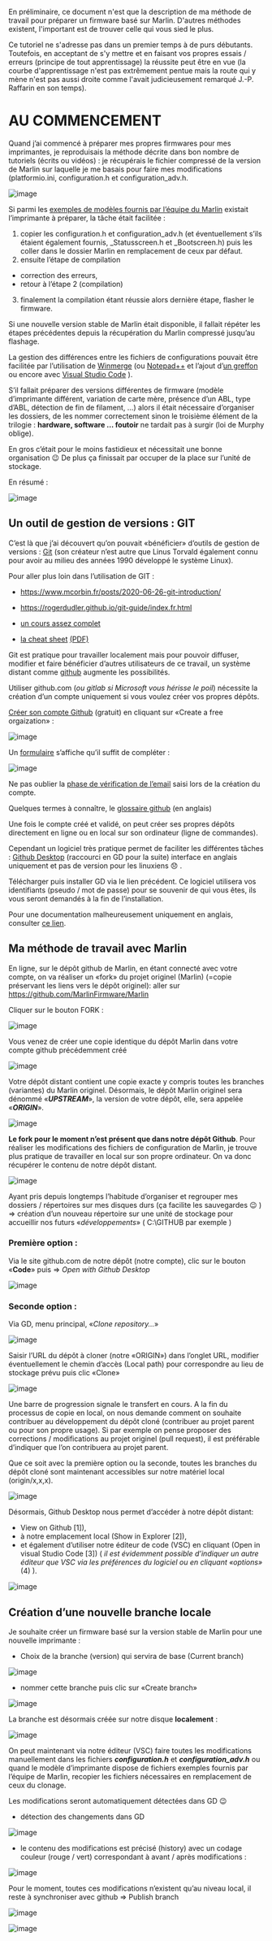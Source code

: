 En préliminaire, ce document n'est que la description de ma méthode de travail pour préparer un firmware basé sur Marlin. D'autres méthodes existent, l'important est de trouver celle qui vous sied le plus.

Ce tutoriel ne s'adresse pas dans un premier temps à de purs débutants. Toutefois, en acceptant de s'y mettre et en faisant vos propres essais / erreurs (principe de tout apprentissage) la réussite peut être en vue (la courbe d'apprentissage n'est pas extrêmement pentue mais la route qui y mène n'est pas aussi droite comme l'avait judicieusement remarqué J.-P. Raffarin en son temps).

# AU COMMENCEMENT

Quand j’ai commencé à préparer mes propres firmwares pour mes imprimantes, je reproduisais la méthode décrite dans bon nombre de tutoriels (écrits ou vidéos) : je récupérais le fichier compressé de la version de Marlin sur laquelle je me basais pour faire mes modifications (platformio.ini, configuration.h et configuration_adv.h. 

![image](./images/GD/github-code-zip.jpg)

Si parmi les [exemples de modèles fournis par l’équipe du Marlin](https://github.com/MarlinFirmware/Marlin/tree/2.0.x/config) existait l’imprimante à préparer, la tâche était facilitée :

1. copier les configuration.h et configuration_adv.h (et éventuellement s’ils étaient également fournis, _Statusscreen.h et _Bootscreen.h) puis les coller dans le dossier Marlin en remplacement de ceux par défaut.
2. ensuite l’étape de compilation
  * correction des erreurs,
  * retour à l’étape 2 (compilation)
3. finalement la compilation étant réussie alors dernière étape, flasher le firmware.

Si une nouvelle version stable de Marlin était disponible, il fallait répéter les étapes précédentes depuis la récupération du Marlin compressé jusqu’au flashage.

La gestion des différences entre les fichiers de configurations pouvait être facilitée par l’utilisation de [Winmerge](https://winmerge.org/) (ou [Notepad++](https://notepad-plus-plus.org/) et l’ajout d’[un greffon](https://github.com/pnedev/compare-plugin) ou encore avec [Visual Studio Code](https://code.visualstudio.com/) ).

S’il fallait préparer des versions différentes de firmware (modèle d’imprimante différent, variation de carte mère, présence d’un ABL, type d’ABL, détection de fin de filament, …) alors il était nécessaire d’organiser les dossiers, de les nommer correctement sinon le troisième élément de la trilogie : **hardware, software … foutoir** ne tardait pas à surgir (loi de Murphy oblige).

En gros c’était pour le moins fastidieux et nécessitait une bonne organisation 😉 De plus ça finissait par occuper de la place sur l’unité de stockage.

En résumé :

![image](./images/GD/marlin-zip.jpg)

## Un outil de gestion de versions : GIT

C’est là que j’ai découvert qu’on pouvait «bénéficier» d’outils de gestion de versions : [Git](https://git-scm.com/) (son créateur n’est autre que Linus Torvald également connu pour avoir au milieu des années 1990 développé le système Linux).

Pour aller plus loin dans l’utilisation de GIT :

- https://www.mcorbin.fr/posts/2020-06-26-git-introduction/

- https://rogerdudler.github.io/git-guide/index.fr.html

- [un cours assez complet](https://www.pierre-giraud.com/git-github-apprendre-cours/)

- [la cheat sheet](https://training.github.com/downloads/fr/github-git-cheat-sheet/) [(PDF)](https://training.github.com/downloads/fr/github-git-cheat-sheet.pdf)

Git est pratique pour travailler localement mais pour pouvoir diffuser, modifier et faire bénéficier d’autres utilisateurs de ce travail, un système distant comme [github](https://github.com/) augmente les possibilités.

Utiliser github.com (*ou gitlab si Microsoft vous hérisse le poil*) nécessite la création d’un compte uniquement si vous voulez créer vos propres dépôts.

[Créer son compte Github](https://github.com/pricing) (gratuit) en cliquant sur «Create a free orgaization» : 

![image](./images/GD/creer-compte-github.jpg)

Un [formulaire](https://github.com/account/organizations/new?plan=free&ref_cta=Create%2520an%2520organization&ref_loc=pricing%2520comparison&ref_page=%2Fpricing) s’affiche qu’il suffit de compléter : 

![image](./images/GD/formulaire-creation-compte-github.jpg)

Ne pas oublier la [phase de vérification de l’email](https://docs.github.com/en/get-started/signing-up-for-github/verifying-your-email-address) saisi lors de la création du compte.

Quelques termes à connaître, le [glossaire github](https://docs.github.com/en/get-started/quickstart/github-glossary) (en anglais)

Une fois le compte créé et validé, on peut créer ses propres dépôts directement en ligne ou en local sur son ordinateur (ligne de commandes).

Cependant un logiciel très pratique permet de faciliter les différentes tâches : [Github Desktop](https://desktop.github.com/) (raccourci en GD pour la suite) interface en anglais uniquement et pas de version pour les linuxiens 😞 .

Télécharger puis installer GD via le lien précédent. Ce logiciel utilisera vos identifiants (pseudo / mot de passe) pour se souvenir de qui vous êtes, ils vous seront demandés à la fin de l’installation.

Pour une documentation malheureusement uniquement en anglais, consulter [ce lien](https://docs.github.com/en/desktop).

## Ma méthode de travail avec Marlin

En ligne, sur le dépôt github de Marlin, en étant connecté avec votre compte, on va réaliser un «fork» du projet originel (Marlin) (=copie préservant les liens vers le dépôt originel): aller sur https://github.com/MarlinFirmware/Marlin

Cliquer sur le bouton FORK : 

![image](./images/GD/fork-marlin-github.jpg) 

 Vous venez de créer une copie identique du dépôt Marlin dans votre compte github précédemment créé

![image](./images/GD/marlin-fork.jpg) 

Votre dépôt distant contient une copie exacte y compris toutes les branches (variantes) du Marlin originel. Désormais, le dépôt Marlin originel sera dénommé «***UPSTREAM***», la version de votre dépôt, elle, sera appelée «***ORIGIN***».

![image](./images/GD/marlin-upstream-origin.jpg) 

**Le fork pour le moment n’est présent que dans notre dépôt Github**. Pour réaliser les modifications des fichiers de configuration de Marlin, je trouve plus pratique de travailler en local sur son propre ordinateur. On va donc récupérer le contenu de notre dépôt distant.

![image](./images/GD/marlin-clone-local.jpg) 

Ayant pris depuis longtemps l’habitude d’organiser et regrouper mes dossiers / répertoires sur mes disques durs (ça facilite les sauvegardes 😉 )  
=> création d’un nouveau répertoire sur une unité de stockage pour accueillir nos futurs «*développements*» ( C:\GITHUB par exemple ) 

### Première option :

Via le site github.com de notre dépôt (notre compte), clic sur le bouton «**Code**» puis => *Open with Github Desktop*

![image](./images/GD/github-code-GD.jpg) 

### Seconde option :

Via GD, menu principal, «*Clone repository…*»

![image](./images/GD/GitHubDesktop_clone-repo.jpg) 

Saisir l’URL du dépôt à cloner (notre «ORIGIN») dans l’onglet URL, modifier éventuellement le chemin d’accès (Local path) pour correspondre au lieu de stockage prévu puis clic «Clone»

![image](./images/GD/GitHubDesktop_clone-repo-URL.jpg) 

Une barre de progression signale le transfert en cours. A la fin du processus de copie en local, on nous demande comment on souhaite contribuer au développement du dépôt cloné (contribuer au projet parent ou pour son propre usage). Si par exemple on pense proposer des corrections / modifications au projet originel (pull request), il est préférable d’indiquer que l’on contribuera au projet parent.

Que ce soit avec la première option ou la seconde, toutes les branches du dépôt cloné sont maintenant accessibles sur notre matériel local (origin/x,x,x). 

![image](./images/GD/marlin-cloné-localement.jpg) 

Désormais, Github Desktop nous permet d’accéder à notre dépôt distant:
* View on Github [1]),
* à notre emplacement local (Show in Explorer [2]),
* et également d’utiliser notre éditeur de code (VSC) en cliquant (Open in visual Studio Code [3]) ( *il est évidemment possible d’indiquer un autre éditeur que VSC via les préférences du logiciel ou en cliquant «options»* (4) ).

![image](./images/GD/GitHubDesktop_interface-acces.jpg) 

## Création d’une nouvelle branche locale

Je souhaite créer un firmware basé sur la version stable de Marlin pour une nouvelle imprimante :

* Choix de la branche (version) qui servira de base (Current branch)

![image](./images/GD/GitHubDesktop_nouvelle-branche.jpg) 

* nommer cette branche puis clic sur «Create branch»

![image](./images/GD/GitHubDesktop_nouvelle-branche-nom.jpg) 

La branche est désormais créée sur notre disque **localement** :

![image](./images/GD/GitHubDesktop_nouvelle-branche-créée-locale.jpg) 

On peut maintenant via notre éditeur (VSC) faire toutes les modifications manuellement dans les fichiers ***configuration.h*** et ***configuration_adv.h*** ou quand le modèle d’imprimante dispose de fichiers exemples fournis par l’équipe de Marlin, recopier les fichiers nécessaires en remplacement de ceux du clonage.

Les modifications seront automatiquement détectées dans GD 😉

* détection des changements dans GD

![image](./images/GD/GD-modifications-detectees.jpg) 

* le contenu des modifications est précisé (history) avec un codage couleur (rouge / vert) correspondant à avant / après modifications :

![image](./images/GD/GD-VSC-modifications-detectees-1.jpg) 

Pour le moment, toutes ces modifications n’existent qu’au niveau local, il reste à synchroniser avec github => Publish branch 

![image](./images/GD/GitHubDesktop_nouvelle-branche-créée.jpg) 

![image](./images/GD/marlin-push-github.jpg) 

